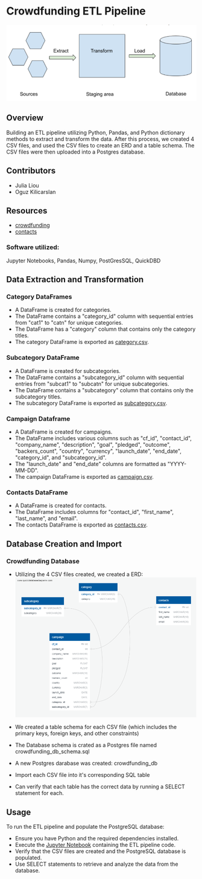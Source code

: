# Crowdfunding ETL Pipeline

![ETLdiagram](Resources/etl_pic.png)

## Overview
Building an ETL pipeline utilizing Python, Pandas, and Python dictionary methods to extract and transform the data. After this process, we created 4 CSV files, and used the CSV files to create an ERD and a table schema. The CSV files were then uploaded into a Postgres database. 

## Contributors
- Julia Liou
- Oguz Kilicarslan

## Resources

- [crowdfunding](Resources/crowdfunding.xlsx)
- [contacts](Resources/contacts.xlsx)

### Software utilized:
Jupyter Notebooks, Pandas, Numpy, PostGresSQL, QuickDBD

## Data Extraction and Transformation

### Category DataFrames
- A DataFrame is created for categories.
- The DataFrame contains a "category_id" column with sequential entries from "cat1" to "catn" for unique categories.
- The DataFrame has a "category" column that contains only the category titles.
- The category DataFrame is exported as [category.csv](Resources/category.csv).

### Subcategory DataFrame
- A DataFrame is created for subcategories.
- The DataFrame contains a "subcategory_id" column with sequential entries from "subcat1" to "subcatn" for unique subcategories.
- The DataFrame contains a "subcategory" column that contains only the subcategory titles.
- The subcategory DataFrame is exported as [subcategory.csv](Resources/subcategory.csv).

### Campaign Dataframe 
- A DataFrame is created for campaigns.
- The DataFrame includes various columns such as "cf_id", "contact_id", "company_name", "description", "goal", "pledged", "outcome", "backers_count", "country", "currency", "launch_date", "end_date", "category_id", and "subcategory_id".
- The "launch_date" and "end_date" columns are formatted as "YYYY-MM-DD".
- The campaign DataFrame is exported as [campaign.csv](Resources/campaign.csv).

### Contacts DataFrame
- A DataFrame is created for contacts.
- The DataFrame includes columns for "contact_id", "first_name", "last_name", and "email".
- The contacts DataFrame is exported as [contacts.csv](Resources/contacts.csv).

## Database Creation and Import
### Crowdfunding Database
- Utilizing the 4 CSV files created, we created a ERD:
![ERD for Crowdfunding Database](<Resources/ERD - crowdfunding_db.PNG.png>)

- We created a table schema for each CSV file (which includes the primary keys, foreign keys, and other constraints)
- The Database schema is crated as a Postgres file named crowdfunding_db_schema.sql 
- A new Postgres darabase was created: crowdfunding_db
- Import each CSV file into it's corresponding SQL table
- Can verify that each table has the correct data by running a SELECT statement for each.

## Usage
To run the ETL pipeline and populate the PostgreSQL database:

- Ensure you have Python and the required dependencies installed.
- Execute the [Jupyter Notebook](ETL_Mini_Project_JLiou_OKilicarslan.ipynb.ipynb) containing the ETL pipeline code.
- Verify that the CSV files are created and the PostgreSQL database is populated.
- Use SELECT statements to retrieve and analyze the data from the database.